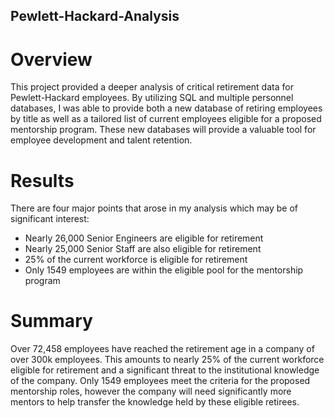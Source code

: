 ## Pewlett-Hackard-Analysis
# Overview
This project provided a deeper analysis of critical retirement data for Pewlett-Hackard employees. By utilizing SQL and multiple personnel databases, I was able to provide both a new database of retiring employees by title as well as a tailored list of current employees eligible for a proposed mentorship program. These new databases will provide a valuable tool for employee development and talent retention.

# Results
There are four major points that arose in my analysis which may be of significant interest:
- Nearly 26,000 Senior Engineers are eligible for retirement
- Nearly 25,000 Senior Staff are also eligible for retirement
- 25% of the current workforce is eligible for retirement
- Only 1549 employees are within the eligible pool for the mentorship program

# Summary

Over 72,458 employees have reached the retirement age in a company of over 300k employees. This amounts to nearly 25% of the current workforce eligible for retirement and a significant threat to the institutional knowledge of the company. Only 1549 employees meet the criteria for the proposed mentorship roles, however the company will need significantly more mentors to help transfer the knowledge held by these eligible retirees. 